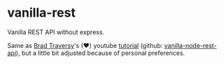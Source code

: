 # vanilla-rest
 Vanilla REST API without express.

Same as [Brad Traversy](https://github.com/bradtraversy/vanilla-node-rest-api)'s (♥) youtube [tutorial](https://www.youtube.com/watch?v=_1xa8Bsho6A) (github: [vanilla-node-rest-api](https://github.com/bradtraversy/vanilla-node-rest-api)), but a little bit adjusted because of personal preferences.
